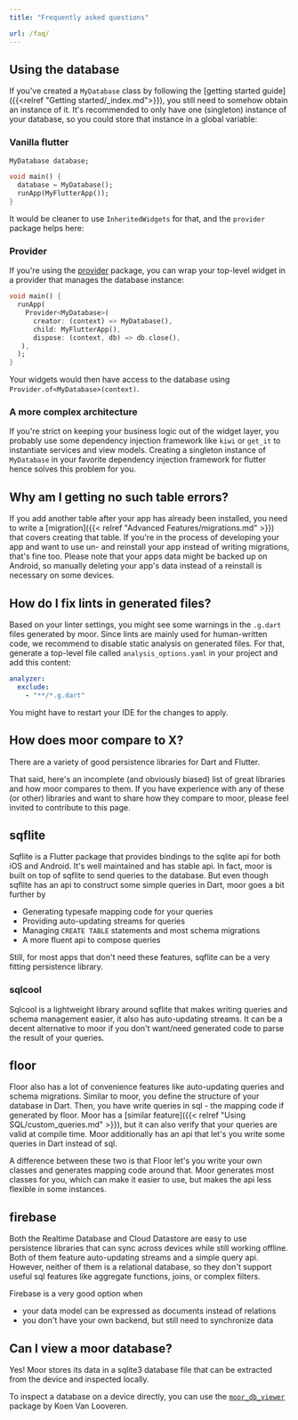 ```yaml
---
title: "Frequently asked questions"

url: /faq/
---
```


## Using the database
If you've created a `MyDatabase` class by following the [getting started guide]({{<relref "Getting started/_index.md">}}), you
still need to somehow obtain an instance of it. It's recommended to only have one (singleton) instance of your database,
so you could store that instance in a global variable:

### Vanilla flutter
```dart
MyDatabase database;

void main() {
  database = MyDatabase();
  runApp(MyFlutterApp());
}
```
It would be cleaner to use `InheritedWidgets` for that, and the `provider` package helps here:

### Provider
If you're using the [provider](https://pub.dev/packages/provider) package, you can wrap your top-level widget in a
provider that manages the database instance:
```dart
void main() {
  runApp(
    Provider<MyDatabase>(
      creator: (context) => MyDatabase(),
      child: MyFlutterApp(),
      dispose: (context, db) => db.close(),
   ),
  );
}
```
Your widgets would then have access to the database using `Provider.of<MyDatabase>(context)`.

### A more complex architecture
If you're strict on keeping your business logic out of the widget layer, you probably use some dependency injection 
framework like `kiwi` or `get_it` to instantiate services and view models. Creating a singleton instance of `MyDatabase`
in your favorite dependency injection framework for flutter hence solves this problem for you.

## Why am I getting no such table errors?

If you add another table after your app has already been installed, you need to write a [migration]({{< relref "Advanced Features/migrations.md" >}})
that covers creating that table. If you're in the process of developing your app and want to use un- and reinstall your app
instead of writing migrations, that's fine too. Please note that your apps data might be backed up on Android, so
manually deleting your app's data instead of a reinstall is necessary on some devices.

## How do I fix lints in generated files?

Based on your linter settings, you might see some warnings in the `.g.dart` files generated by moor. Since lints are mainly used for
human-written code, we recommend to disable static analysis on generated files. For that, generate a top-level file called 
`analysis_options.yaml` in your project and add this content:
```yaml
analyzer:
  exclude:
    - "**/*.g.dart"
```

You might have to restart your IDE for the changes to apply.

## How does moor compare to X?
There are a variety of good persistence libraries for Dart and Flutter.

That said, here's an incomplete (and obviously biased) list of great libraries and how moor compares to them.
If you have experience with any of these (or other) libraries and want to share how they compare to moor, please
feel invited to contribute to this page.

## sqflite
Sqflite is a Flutter package that provides bindings to the sqlite api for both iOS and Android. It's well maintained
and has stable api. In fact, moor is built on top of sqflite to send queries to the database. But even though sqflite
has an api to construct some simple queries in Dart, moor goes a bit further by

* Generating typesafe mapping code for your queries
* Providing auto-updating streams for queries
* Managing `CREATE TABLE` statements and most schema migrations
* A more fluent api to compose queries

Still, for most apps that don't need these features, sqflite can be a very fitting persistence library.

### sqlcool
Sqlcool is a lightweight library around sqflite that makes writing queries and schema management easier, it also has
auto-updating streams. It can be a decent alternative to moor if you don't want/need generated code to parse the
result of your queries.

## floor
Floor also has a lot of convenience features like auto-updating queries and schema migrations. Similar to moor, you
define the structure of your database in Dart. Then, you have write queries in sql - the mapping code if generated
by floor. Moor has a [similar feature]({{< relref "Using SQL/custom_queries.md" >}}), but it can also verify that your queries are valid at compile time. Moor
additionally has an api that let's you write some queries in Dart instead of sql.

A difference between these two is that Floor let's you write your own classes and generates mapping code around that.
Moor generates most classes for you, which can make it easier to use, but makes the api less flexible in some
instances.

## firebase
Both the Realtime Database and Cloud Datastore are easy to use persistence libraries that can sync across devices while
still working offline. Both of them feature auto-updating streams and a simple query api. However, neither of them is
a relational database, so they don't support useful sql features like aggregate functions, joins, or complex filters.

Firebase is a very good option when

- your data model can be expressed as documents instead of relations
- you don't have your own backend, but still need to synchronize data

## Can I view a moor database?

Yes! Moor stores its data in a sqlite3 database file that can be extracted from the device and inspected locally.

To inspect a database on a device directly, you can use the [`moor_db_viewer`](https://pub.dev/packages/moor_db_viewer)
package by Koen Van Looveren.